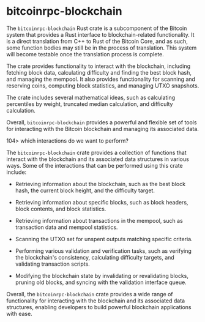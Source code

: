 # bitcoinrpc-blockchain

The `bitcoinrpc-blockchain` Rust crate is
a subcomponent of the Bitcoin system that provides
a Rust interface to blockchain-related
functionality. It is a direct translation from C++
to Rust of the Bitcoin Core, and as such, some
function bodies may still be in the process of
translation. This system will become testable once
the translation process is complete.

The crate provides functionality to interact with
the blockchain, including fetching block data,
calculating difficulty and finding the best block
hash, and managing the mempool. It also provides
functionality for scanning and reserving coins,
computing block statistics, and managing UTXO
snapshots.

The crate includes several mathematical ideas,
such as calculating percentiles by weight,
truncated median calculation, and difficulty
calculation.

Overall, `bitcoinrpc-blockchain` provides
a powerful and flexible set of tools for
interacting with the Bitcoin blockchain and
managing its associated data.

104> which interactions do we want to perform?

The `bitcoinrpc-blockchain` crate provides
a collection of functions that interact with the
blockchain and its associated data structures in
various ways. Some of the interactions that can be
performed using this crate include:

- Retrieving information about the blockchain,
  such as the best block hash, the current block
  height, and the difficulty target.

- Retrieving information about specific blocks,
  such as block headers, block contents, and block
  statistics.

- Retrieving information about transactions in the
  mempool, such as transaction data and mempool
  statistics.

- Scanning the UTXO set for unspent outputs
  matching specific criteria.

- Performing various validation and verification
  tasks, such as verifying the blockchain's
  consistency, calculating difficulty targets, and
  validating transaction scripts.

- Modifying the blockchain state by invalidating
  or revalidating blocks, pruning old blocks, and
  syncing with the validation interface queue.

Overall, the `bitcoinrpc-blockchain` crate
provides a wide range of functionality for
interacting with the blockchain and its associated
data structures, enabling developers to build
powerful blockchain applications with ease.
